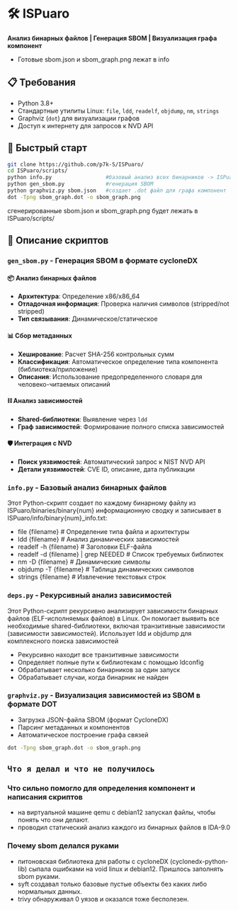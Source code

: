 # 🛠️ ISPuaro 
**Анализ бинарных файлов | Генерация SBOM | Визуализация графа компонент**
- Готовые sbom.json и sbom_graph.png лежат в info 

## 📋 Требования  
- Python 3.8+
- Стандартные утилиты Linux: `file`, `ldd`, `readelf`, `objdump`, `nm`, `strings`
- Graphviz (`dot`) для визуализации графов
- Доступ к интернету для запросов к NVD API

## 🚀 Быстрый старт  
```bash
git clone https://github.com/p7k-S/ISPuaro/
cd ISPuaro/scripts/
python info.py                 #базовый анализ всех бинарников -> ISPuaro/info/
python gen_sbom.py             #генерация SBOM
python graphviz.py sbom.json   #создает .dot файл для графа компонент
dot -Tpng sbom_graph.dot -o sbom_graph.png
```
сгенерированные sbom.json и sbom_graph.png будет лежать в ISPuaro/scripts/


## 📌 Описание скриптов

### `gen_sbom.py` - Генерация SBOM в формате cycloneDX
#### 📦 Анализ бинарных файлов
- **Архитектура**: Определение x86/x86_64
- **Отладочная информация**: Проверка наличия символов (stripped/not stripped)
- **Тип связывания**: Динамическое/статическое

#### 📊 Сбор метаданных
- **Хеширование**: Расчет SHA-256 контрольных сумм
- **Классификация**: Автоматическое определение типа компонента (библиотека/приложение)
- **Описания**: Использование предопределенного словаря для человеко-читаемых описаний

#### ⛓ Анализ зависимостей
- **Shared-библиотеки**: Выявление через `ldd`
- **Граф зависимостей**: Формирование полного списка зависимостей

#### 🛡 Интеграция с NVD
- **Поиск уязвимостей**: Автоматический запрос к NIST NVD API
- **Детали уязвимостей**: CVE ID, описание, дата публикации


### `info.py` - Базовый анализ бинарных файлов
Этот Python-скрипт создает по каждому бинарному файлу из ISPuaro/binaries/binary{num} информационную сводку и записывает в ISPuaro/info/binary{num}_info.txt:

- file {filename}             # Определение типа файла и архитектуры
- ldd {filename}              # Анализ динамических зависимостей
- readelf -h {filename}       # Заголовки ELF-файла
- readelf -d {filename} | grep NEEDED  # Список требуемых библиотек
- nm -D {filename}            # Динамические символы
- objdump -T {filename}       # Таблица динамических символов
- strings {filename}          # Извлечение текстовых строк


### `deps.py` - Рекурсивный анализ зависимостей
Этот Python-скрипт рекурсивно анализирует зависимости бинарных файлов (ELF-исполняемых файлов) в Linux. Он помогает выявить все необходимые shared-библиотеки, включая транзитивные зависимости (зависимости зависимостей).
Использует ldd и objdump для комплексного поиска зависимостей

- Рекурсивно находит все транзитивные зависимости
- Определяет полные пути к библиотекам с помощью ldconfig
- Обрабатывает несколько бинарников за один запуск
- Обрабатывает случаи, когда бинарник не найден


### `graphviz.py` - Визуализация зависимостей из SBOM в формате DOT
- Загрузка JSON-файла SBOM (формат CycloneDX)
- Парсинг метаданных и компонентов
- Автоматическое построение графа связей
```bash
dot -Tpng sbom_graph.dot -o sbom_graph.png
```

## `Что я делал и что не получилось`
### Что сильно помогло для определения компонент и написания скриптов
- на виртуальной машине qemu с debian12 запускал файлы, чтобы понять что они делают.
- проводил статический анализ каждого из бинарных файлов в IDA-9.0

### Почему sbom делался руками
- питоновская библиотека для работы с cycloneDX (cyclonedx-python-lib) сыпала ошибками на void linux и debian12. Пришлось заполнять sbom руками.
- syft создавал только базовые пустые объекты без каких либо нормальных данных.
- trivy обнаруживал 0 уязов и оказался тоже бесполезен.

